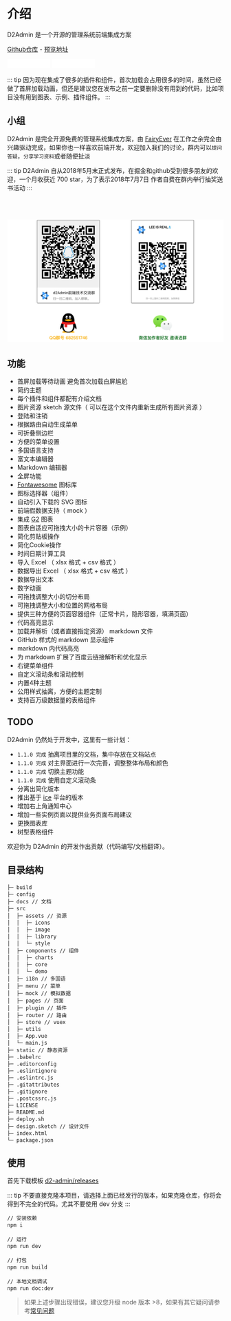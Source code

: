 # 介绍

D2Admin 是一个开源的管理系统前端集成方案

[Github仓库](https://github.com/FairyEver/d2-admin) - [预览地址](http://d2admin.fairyever.com/)

<div>
  <iframe src="//ghbtns.com/github-btn.html?user=FairyEver&repo=d2-admin&type=star&count=true" allowtransparency="true" frameborder="0" scrolling="0" width="100" height="20"></iframe>
  <iframe src="//ghbtns.com/github-btn.html?user=FairyEver&repo=d2-admin&type=fork&count=true" allowtransparency="true" frameborder="0" scrolling="0" width="100" height="20"></iframe>
</div>

::: tip
因为现在集成了很多的插件和组件，首次加载会占用很多的时间，虽然已经做了首屏加载动画，但还是建议您在发布之前一定要删除没有用到的代码，比如项目没有用到图表、示例、插件组件。
:::

## 小组

D2Admin 是完全开源免费的管理系统集成方案，由 [FairyEver](https://github.com/FairyEver) 在工作之余完全由兴趣驱动完成，如果你也一样喜欢前端开发，欢迎加入我们的讨论，群内可以`提问答疑`，`分享学习资料`或者随便扯淡

::: tip
D2Admin 自从2018年5月末正式发布，在掘金和github受到很多朋友的欢迎，一个月收获近 700 star，为了表示2018年7月7日 作者自费在群内举行抽奖送书活动
:::

<img style="margin-top: 50px;" src="./image/qr.png">

## 功能

* 首屏加载等待动画 避免首次加载白屏尴尬
* 简约主题
* 每个插件和组件都配有介绍文档
* 图片资源 sketch 源文件（ 可以在这个文件内重新生成所有图片资源 ）
* 登陆和注销
* 根据路由自动生成菜单
* 可折叠侧边栏
* 方便的菜单设置
* 多国语言支持
* 富文本编辑器
* Markdown 编辑器
* 全屏功能
* [Fontawesome](https://fontawesome.com/) 图标库
* 图标选择器（组件）
* 自动引入下载的 SVG 图标
* 前端假数据支持（ mock ）
* 集成 [G2](http://g2.alipay.com/) 图表
* 图表自适应可拖拽大小的卡片容器（示例）
* 简化剪贴板操作
* 简化Cookie操作
* 时间日期计算工具
* 导入 Excel （ xlsx 格式 + csv 格式 ）
* 数据导出 Excel （ xlsx 格式 + csv 格式 ）
* 数据导出文本
* 数字动画
* 可拖拽调整大小的切分布局
* 可拖拽调整大小和位置的网格布局
* 提供三种方便的页面容器组件（正常卡片，隐形容器，填满页面）
* 代码高亮显示
* 加载并解析（或者直接指定资源） markdown 文件
* GitHub 样式的 markdown 显示组件
* markdown 内代码高亮
* 为 markdown 扩展了百度云链接解析和优化显示
* 右键菜单组件
* 自定义滚动条和滚动控制
* 内置4种主题
* 公用样式抽离，方便的主题定制
* 支持百万级数据量的表格组件

## TODO

D2Admin 仍然处于开发中，这里有一些计划：

* `1.1.0 完成` 抽离项目里的文档，集中存放在文档站点
* `1.1.0 完成` 对主界面进行一次完善，调整整体布局和颜色
* `1.1.0 完成` 切换主题功能
* `1.1.0 完成` 使用自定义滚动条
* 分离出简化版本
* 推出基于 [ice](https://alibaba.github.io/ice) 平台的版本
* 增加右上角通知中心
* 增加一些实例页面以提供业务页面布局建议
* 更换图表库
* 树型表格组件

欢迎你为 D2Admin 的开发作出贡献（代码编写/文档翻译）。

## 目录结构

```
├─ build
├─ config
├─ docs // 文档
├─ src
│  ├─ assets // 资源
│  │  ├─ icons
│  │  ├─ image
│  │  ├─ library
│  │  └─ style
│  ├─ components // 组件
│  │  ├─ charts
│  │  ├─ core
│  │  └─ demo
│  ├─ i18n // 多国语
│  ├─ menu // 菜单
│  ├─ mock // 模拟数据
│  ├─ pages // 页面
│  ├─ plugin // 插件
│  ├─ router // 路由
│  ├─ store // vuex
│  ├─ utils
│  ├─ App.vue
│  └─ main.js
├─ static // 静态资源
├─ .babelrc
├─ .editorconfig
├─ .eslintignore
├─ .eslintrc.js
├─ .gitattributes
├─ .gitignore
├─ .postcssrc.js
├─ LICENSE
├─ README.md
├─ deploy.sh
├─ design.sketch // 设计文件
├─ index.html
└─ package.json

```

## 使用

首先下载模板 [d2-admin/releases](https://github.com/FairyEver/d2-admin/releases)

::: tip
不要直接克隆本项目，请选择上面已经发行的版本，如果克隆仓库，你将会得到不完全的代码。尤其不要使用 dev 分支
:::

```
// 安装依赖
npm i

// 运行
npm run dev

// 打包
npm run build

// 本地文档调试
npm run doc:dev
```

> 如果上述步骤出现错误，建议您升级 node 版本 >8，如果有其它疑问请参考[常见问题](/zh/guide/q-a.html)
